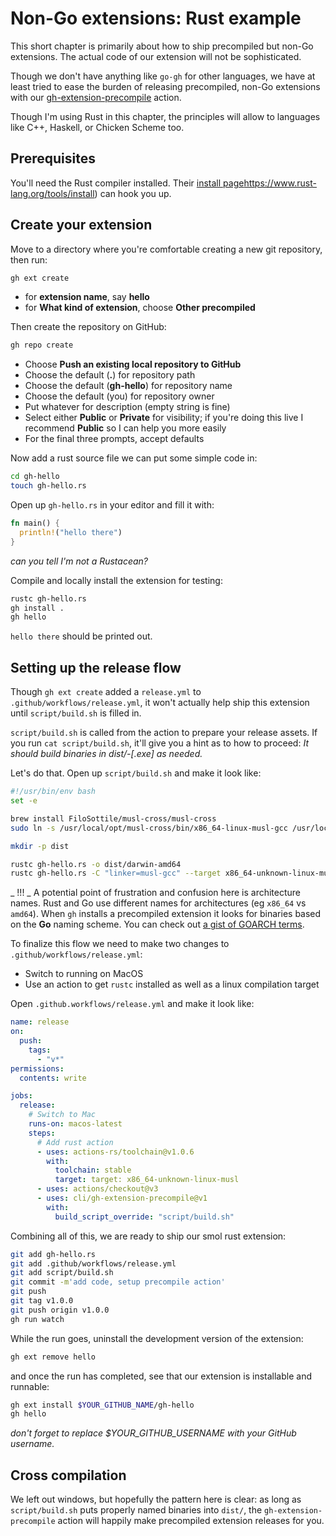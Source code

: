 # Non-Go extensions: Rust example

This short chapter is primarily about how to ship precompiled but non-Go extensions. The actual code of our extension will not be sophisticated.

Though we don't have anything like `go-gh` for other languages, we have at least tried to ease the burden of releasing precompiled, non-Go extensions with our  [gh-extension-precompile](https://github.com/cli/gh-extension-precompile) action.

Though I'm using Rust in this chapter, the principles will allow to languages like C++, Haskell, or Chicken Scheme too.

## Prerequisites

You'll need the Rust compiler installed. Their [install page]()https://www.rust-lang.org/tools/install) can hook you up.

## Create your extension

Move to a directory where you're comfortable creating a new git repository, then run:

```bash
gh ext create
```

- for **extension name**, say **hello**
- for **What kind of extension**, choose **Other precompiled**

Then create the repository on GitHub:

```bash
gh repo create
```

- Choose **Push an existing local repository to GitHub**
- Choose the default (**.**) for repository path
- Choose the default (**gh-hello**) for repository name
- Choose the default (you) for repository owner
- Put whatever for description (empty string is fine)
- Select either **Public** or **Private** for visibility; if you're doing this live I recommend **Public** so I can help you more easily
- For the final three prompts, accept defaults

Now add a rust source file we can put some simple code in:

```bash
cd gh-hello
touch gh-hello.rs
```

Open up `gh-hello.rs` in your editor and fill it with:

```rust
fn main() {
  println!("hello there")
}
```

_can you tell I'm not a Rustacean?_

Compile and locally install the extension for testing:

```bash
rustc gh-hello.rs
gh install .
gh hello
```

`hello there` should be printed out.

## Setting up the release flow

Though `gh ext create` added a `release.yml` to `.github/workflows/release.yml`, it won't actually help ship this extension until `script/build.sh` is filled in.

`script/build.sh` is called from the action to prepare your release assets. If you run `cat script/build.sh`, it'll give you a hint as to how to proceed: _It should build binaries in dist/<platform>-<arch>[.exe] as needed._

Let's do that. Open up `script/build.sh` and make it look like:

```bash
#!/usr/bin/env bash
set -e

brew install FiloSottile/musl-cross/musl-cross
sudo ln -s /usr/local/opt/musl-cross/bin/x86_64-linux-musl-gcc /usr/local/bin/musl-gcc

mkdir -p dist

rustc gh-hello.rs -o dist/darwin-amd64
rustc gh-hello.rs -C "linker=musl-gcc" --target x86_64-unknown-linux-musl -o dist/linux-amd64
```

_ !!! _ A potential point of frustration and confusion here is architecture names. Rust and Go use different names for architectures (eg `x86_64` vs `amd64`). When `gh` installs a precompiled extension it looks for binaries based on the **Go** naming scheme. You can check out [a gist of GOARCH terms](https://gist.github.com/vilmibm/4679196d67bfb2a4b29fbd4ff20430d3).

To finalize this flow we need to make two changes to `.github/workflows/release.yml`:

- Switch to running on MacOS
- Use an action to get `rustc` installed as well as a linux compilation target

Open `.github.workflows/release.yml` and make it look like:

```yaml
name: release
on:
  push:
    tags:
      - "v*"
permissions:
  contents: write

jobs:
  release:
    # Switch to Mac
    runs-on: macos-latest
    steps:
      # Add rust action
      - uses: actions-rs/toolchain@v1.0.6
        with:
          toolchain: stable
          target: target: x86_64-unknown-linux-musl
      - uses: actions/checkout@v3
      - uses: cli/gh-extension-precompile@v1
        with:
          build_script_override: "script/build.sh"
```

Combining all of this, we are ready to ship our smol rust extension:

```bash
git add gh-hello.rs
git add .github/workflows/release.yml
git add script/build.sh
git commit -m'add code, setup precompile action'
git push
git tag v1.0.0
git push origin v1.0.0
gh run watch
```

While the run goes, uninstall the development version of the extension:

```bash
gh ext remove hello
```

and once the run has completed, see that our extension is installable and runnable:

```bash
gh ext install $YOUR_GITHUB_NAME/gh-hello
gh hello
```

_don't forget to replace $YOUR\_GITHUB\_USERNAME with your GitHub username._

## Cross compilation

We left out windows, but hopefully the pattern here is clear: as long as `script/build.sh` puts properly named binaries into `dist/`, the `gh-extension-precompile` action will happily make precompiled extension releases for you.
